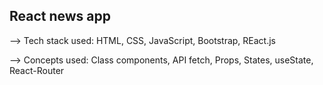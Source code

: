 ## React news app
--> Tech stack used: 
    HTML, CSS, JavaScript, Bootstrap, REact.js

--> Concepts used:
    Class components, API fetch, Props, States, useState, React-Router